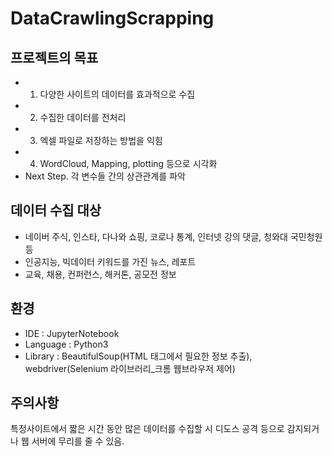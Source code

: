 # DataCrawlingScrapping
## 프로젝트의 목표
- 1. 다양한 사이트의 데이터를 효과적으로 수집
- 2. 수집한 데이터를 전처리
- 3. 엑셀 파일로 저장하는 방법을 익힘
- 4. WordCloud, Mapping, plotting 등으로 시각화
- Next Step. 각 변수들 간의 상관관계를 파악

## 데이터 수집 대상
- 네이버 주식, 인스타, 다나와 쇼핑, 코로나 통계, 인터넷 강의 댓글, 청와대 국민청원 등
- 인공지능, 빅데이터 키워드를 가진 뉴스, 레포트
- 교육, 채용, 컨퍼런스, 해커톤, 공모전 정보

## 환경
- IDE : JupyterNotebook
- Language : Python3
- Library : BeautifulSoup(HTML 태그에서 필요한 정보 추출), webdriver(Selenium 라이브러리_크롬 웹브라우저 제어)

## 주의사항
특정사이트에서 짧은 시간 동안 많은 데이터를 수집할 시 디도스 공격 등으로 감지되거나 웹 서버에 무리를 줄 수 있음.
